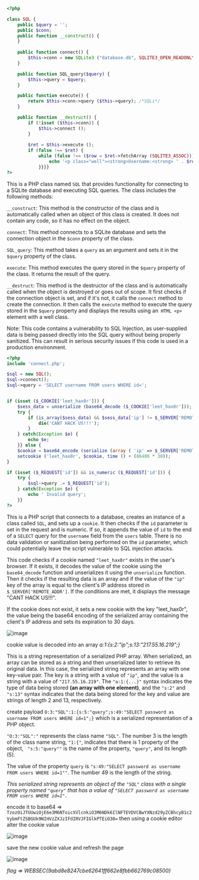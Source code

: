 ```php
<?php

class SQL {
    public $query = '';
    public $conn;
    public function __construct() {
    }
    
    public function connect() {
        $this->conn = new SQLite3 ("database.db", SQLITE3_OPEN_READONLY);
    }

    public function SQL_query($query) {
        $this->query = $query;
    }

    public function execute() {
        return $this->conn->query ($this->query); /*SQLi*/
    }

    public function __destruct() {
        if (!isset ($this->conn)) {
            $this->connect ();
        }
        
        $ret = $this->execute ();
        if (false !== $ret) {    
            while (false !== ($row = $ret->fetchArray (SQLITE3_ASSOC))) {
                echo '<p class="well"><strong>Username:<strong> ' . $row['username'] . '</p>';
            }}}}
?>
```
This is a PHP class named `SQL` that provides functionality for connecting to a SQLite database and executing SQL queries. The class includes the following methods:

`__construct`: This method is the constructor of the class and is automatically called when an object of this class is created. It does not contain any code, so it has no effect on the object.

`connect`: This method connects to a SQLite database and sets the connection object in the `$conn` property of the class.

`SQL_query`: This method takes a `query` as an argument and sets it in the `$query` property of the class.

`execute`: This method executes the query stored in the `$query` property of the class. It returns the result of the query.

`__destruct`: This method is the destructor of the class and is automatically called when the object is destroyed or goes out of scope. It first checks if the connection object is set, and if it's not, it calls the `connect` method to create the connection. It then calls the `execute` method to execute the query stored in the `$query` property and displays the results using an` HTML <p>` element with a well class.

Note: This code contains a vulnerability to SQL Injection, as user-supplied data is being passed directly into the SQL query without being properly sanitized. This can result in serious security issues if this code is used in a production environment.


```php
<?php
include 'connect.php';

$sql = new SQL();
$sql->connect();
$sql->query = 'SELECT username FROM users WHERE id=';


if (isset ($_COOKIE['leet_hax0r'])) {
    $sess_data = unserialize (base64_decode ($_COOKIE['leet_hax0r']));
    try {
        if (is_array($sess_data) && $sess_data['ip'] != $_SERVER['REMOTE_ADDR']) {
            die('CANT HACK US!!!');
        }
    } catch(Exception $e) {
        echo $e;
    }} else {
    $cookie = base64_encode (serialize (array ( 'ip' => $_SERVER['REMOTE_ADDR']))) ;
    setcookie ('leet_hax0r', $cookie, time () + (86400 * 30));
}

if (isset ($_REQUEST['id']) && is_numeric ($_REQUEST['id'])) {
    try {
        $sql->query .= $_REQUEST['id'];
    } catch(Exception $e) {
        echo ' Invalid query';
    }}
?>
```
This is a PHP script that connects to a database, creates an instance of a class called `SQL`, and sets up a `cookie`. It then checks if the `id` parameter is set in the request and is numeric. If so, it appends the value of `id` to the end of a `SELECT` query for the `username` field from the `users` table. There is no data validation or sanitization being performed on the `id` parameter, which could potentially leave the script vulnerable to SQL injection attacks.

This code checks if a cookie named `"leet_hax0r"` exists in the user's browser. If it exists, it decodes the value of the cookie using the `base64_decode` function and unserializes it using the `unserialize` function. Then it checks if the resulting data is an array and if the value of the `"ip"` key of the array is equal to the client's IP address stored in `$_SERVER['REMOTE_ADDR']`. If the conditions are met, it displays the message "CANT HACK US!!!".

If the cookie does not exist, it sets a new cookie with the key "leet_hax0r", the value being the base64 encoding of the serialized array containing the client's IP address and sets its expiration to 30 days.

![image](https://user-images.githubusercontent.com/72671239/217081331-e717ef68-f007-453f-9ab3-650a4fe14b42.png)

cookie value is decoded into an array _a:1:{s:2:"ip";s:13:"217.55.16.219";}_

This is a string representation of a serialized PHP array. When serialized, an array can be stored as a string and then unserialized later to retrieve its original data. In this case, the serialized string represents an array with one key-value pair. The key is a string with a value of `"ip"`, and the value is a string with a value of `"217.55.16.219"`. The `"a:1:{...}"` syntax indicates the type of data being stored **(an array with one element)**, and the `"s:2"` and `"s:13"` syntax indicates that the data being stored for the key and value are strings of length 2 and 13, respectively.


create payload `O:3:"SQL":1:{s:5:"query";s:49:"SELECT password as username FROM users WHERE id=1";}` which is a serialized representation of a PHP object.

`"O:3:"SQL":"` represents the class name `"SQL"`. The number 3 is the length of the class name string, `"1:{"`, indicates that there is 1 property of the object, ` "s:5:"query""` is the name of the property, `"query"`, and its length (5).

The value of the property `query` is `"s:49:"SELECT password as username FROM users WHERE id=1""`. The number 49 is the length of the string.

_This serialized string represents an object of the `"SQL"` class with a single property named `"query"` that has a value of `"SELECT password as username FROM users WHERE id=1".`_

encode it to base64 =>` TzozOiJTUUwiOjE6e3M6NToicXVlcnkiO3M6NDk6IlNFTEVDVCBwYXNzd29yZCBhcyB1c2VybmFtZSBGUk9NIHVzZXJzIFdIRVJFIGlkPTEiO30=`
then using a cookie editor alter the cookie value

![image](https://user-images.githubusercontent.com/72671239/217093055-1136b97c-60ec-4a0a-a940-143d463bc574.png)

save the new cookie value and refresh the page 

![image](https://user-images.githubusercontent.com/72671239/217093415-d8d26fb8-67bf-41a3-918e-f9d53d53c02a.png)

_flag => WEBSEC{9abd8e8247cbe62641ff662e8fbb662769c08500}_

